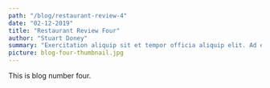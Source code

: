```yaml
---
path: "/blog/restaurant-review-4"
date: "02-12-2019"
title: "Restaurant Review Four"
author: "Stuart Doney"
summary: "Exercitation aliquip sit et tempor officia aliquip elit. Ad enim quis exercitation cillum aliqua quis quis incididunt id magna. Culpa est velit voluptate ullamco nostrud non qui et ut ipsum anim veniam. Voluptate qui labore excepteur officia nisi commodo nisi excepteur irure reprehenderit sit incididunt adipisicing."
picture: blog-four-thumbnail.jpg
---
```


This is blog number four.
